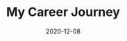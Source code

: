 ---
title: "My Career Journey"
description: "Lorem ipsum dolor sit amet, consectetur adipiscing elit. Nullam rutrum faucibus blandit. Fusce varius malesuada aliquam. Etiam ac dignissim leo. Donec blandit fringilla tempus. Sed ac venenatis dolor. "
date: 2020-12-08
---